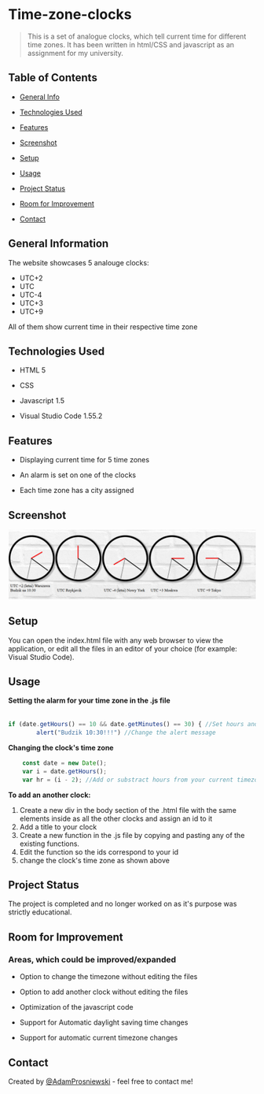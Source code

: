 # Time-zone-clocks

> This is a set of analogue clocks, which tell current time for different time zones. It has been written in html/CSS and javascript as an assignment for my university.



## Table of Contents

* [General Info](#general-information)

* [Technologies Used](#technologies-used)

* [Features](#features)

* [Screenshot](#screenshot)

* [Setup](#setup)

* [Usage](#usage)

* [Project Status](#project-status)

* [Room for Improvement](#room-for-improvement)

* [Contact](#contact)





## General Information

  The website showcases 5 analouge clocks:
  - UTC+2
  - UTC
  - UTC-4
  - UTC+3
  - UTC+9

All of them show current time in their respective time zone




## Technologies Used

- HTML 5

- CSS

- Javascript 1.5

- Visual Studio Code 1.55.2



## Features

- Displaying current time for 5 time zones

- An alarm is set on one of the clocks

- Each time zone has a city assigned






## Screenshot

![Example screenshot](./screen1.png)





## Setup

You can open the index.html file with any web browser to view the application,
or edit all the files in an editor of your choice (for example: Visual Studio Code).


## Usage
**Setting the alarm for your time zone in the .js file**

```javascript

if (date.getHours() == 10 && date.getMinutes() == 30) { //Set hours and minutes for the alarm
        alert("Budzik 10:30!!!") //Change the alert message
```
**Changing the clock's time zone**

```javascript
    const date = new Date();
    var i = date.getHours();
    var hr = (i - 2); //Add or substract hours from your current timezone to change the clock's time zone
```

**To add an another clock:**
1. Create a new div in the body section of the .html file with the same elements inside as all the other clocks and assign an id to it
2. Add a title to your clock
3. Create a new function in the .js file by copying and pasting any of the existing functions.
4. Edit the function so the ids correspond to your id 
5. change the clock's time zone as shown above




## Project Status

The project is completed and no longer worked on as it's purpose was strictly educational.





## Room for Improvement

### Areas, which could be improved/expanded

- Option to change the timezone without editing the files

- Option to add another clock without editing the files

- Optimization of the javascript code

- Support for Automatic daylight saving time changes

- Support for automatic current timezone changes







## Contact

Created by [@AdamProsniewski](https://github.com/AdamProsniewski) - feel free to contact me!



